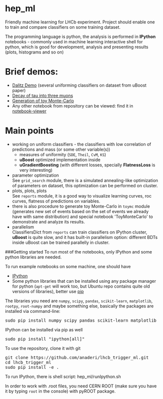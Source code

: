 # hep_ml
Friendly machine learning for LHCb experiment. 
Project should enable one to train and compare classifiers on some training dataset.

The programming language is python,
the analysis is performed in __IPython__ notebooks - commonly used in machine learning interactive shell for python, 
which is good for development, analysis and presenting results (plots, histograms and so on)


# Brief demos:
* [Dalitz Demo](http://nbviewer.ipython.org/github/anaderi/lhcb_trigger_ml/blob/master/notebooks/Demo_DalitzData.ipynb) (several uniforming classifiers on dataset from uBoost paper)
* [Decay of tau into three muons](http://nbviewer.ipython.org/github/anaderi/lhcb_trigger_ml/blob/master/notebooks/TauIntoMuons.ipynb)
* [Generation of toy Monte-Carlo](http://nbviewer.ipython.org/github/anaderi/lhcb_trigger_ml/blob/master/notebooks/Demo_ToyMonteCarlo.ipynb)
* Any other notebook from repository can be viewed: find it in  
  [notebook-viewer](http://nbviewer.ipython.org/github/anaderi/lhcb_trigger_ml/tree/master/notebooks/)

 

# Main points
* working on uniform classifiers - the classifiers with low correlation of predictions and mass (or some other variable(s))
  * measures of uniformity (`SDE`, `Theil`, `CvM`, `KS`)
  * __uBoost__ optimized implementation inside
  * __uGradientBoosting__ (with different losses, specially __FlatnessLoss__ is very interesting)
* parameter optimization  <br />
  See `grid_search` module, there is a simulated annealing-like optimization of parameters on dataset, 
  this optimization can be performed on cluster.
* plots, plots, plots <br />
  See `reports` module, it is a good way to visualize learning curves, roc curves, flatness of predictions on variables.
* there is also procedure to generate toy Monte-Carlo in `toymc` module <br />
  (generates new set of events based on the set of events we already have with same distribution) 
  and special notebook 'ToyMonteCarlo' to demonstrate and analyze its results. 
* parallelism <br />
  ClassifiersDict from `reports` can train classifiers on IPython cluster, <br />
  __uBoost__ is quite slow, and it has built-in parallelism option: 
  different BDTs inside uBoost can be trained parallelly in cluster.

###Getting started
To run most of the notebooks, only IPython and some python libraries are needed.

To run example notebooks on some machine, one should have
* [IPython](http://ipython.org/install.html)
* Some python libraries that can be installed using any package manager for python
  (`apt-get` will work too, but Ubuntu repo contains quite old versions of libraries),
  better use [pip](http://pip-installer.org)
  

The libraries you need are `numpy`, `scipy`, `pandas`, `scikit-learn`, `matplotlib`, `rootpy`, `root-numpy`
and maybe something else, basically the packages are installed via command-line:
<pre>sudo pip install numpy scipy pandas scikit-learn matplotlib rootpy root-numpy</pre>
IPython can be installed via pip as well
<pre>sudo pip install "ipython[all]" </pre>

To use the repository, clone it with git
<pre>git clone https://github.com/anaderi/lhcb_trigger_ml.git
cd lhcb_trigger_ml
sudo pip install -e .
</pre>

To run IPython, there is shell script: hep_ml/runIpython.sh

In order to work with .root files, you need CERN ROOT (make sure you have it by typing `root` in the console) 
with pyROOT package.
